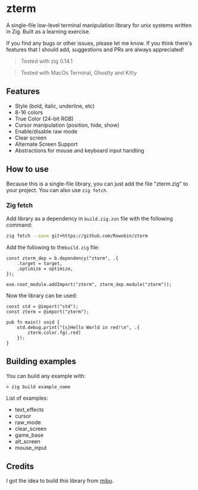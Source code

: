 # zterm
A single-file low-level terminal manipulation library for unix systems written in Zig. Built as a learning exercise.

If you find any bugs or other issues, please let me know. If you think there's features that I should add, suggestions and PRs are always appreciated!

> Tested with zig 0.14.1

> Tested with MacOs Terminal, Ghostty and Kitty

## Features

- Style (bold, italic, underline, etc)
- 8-16 colors
- True Color (24-bit RGB)
- Cursor manipulation (position, hide, show)
- Enable/disable raw mode
- Clear screen
- Alternate Screen Support
- Abstractions for mouse and keyboard input handling

## How to use

Because this is a single-file library, you can just add the file "zterm.zig" to your project. You can also use `zig fetch`.

### Zig fetch

Add library as a dependency in `build.zig.zon` file with the 
following command:
```bash
zig fetch --save git+https://github.com/Rowobin/zterm
```

Add the following to the`build.zig` file:
```zig
const zterm_dep = b.dependency("zterm", .{
    .target = target,
    .optimize = optimize,
});

exe.root_module.addImport("zterm", zterm_dep.module("zterm"));
```

Now the library can be used:
```zig
const std = @import("std");
const zterm = @import("zterm");

pub fn main() void {
    std.debug.print("{s}Hello World in red!\n", .{
        zterm.color.fg(.red)
    });
}
```

## Building examples

You can build any example with:
```zig
> zig build example_name
```

List of examples:
- text_effects
- cursor
- raw_mode
- clear_screen
- game_base
- alt_screen
- mouse_input

## Credits

I got the idea to build this library from [mibu](https://github.com/xyaman/mibu).
